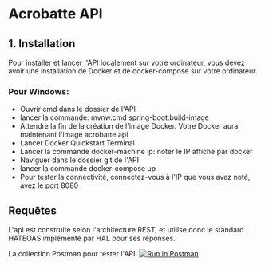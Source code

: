 # Acrobatte API

## 1. Installation

Pour installer et lancer l'API localement sur votre ordinateur, vous devez avoir une installation de Docker et de docker-compose sur votre ordinateur.

### Pour Windows:

- Ouvrir cmd dans le dossier de l'API
- lancer la commande: mvnw.cmd spring-boot:build-image
- Attendre la fin de la création de l'image Docker. Votre Docker aura maintenant l'image acrobatte.api
- Lancer Docker Quickstart Terminal
- Lancer la commande docker-machine ip: noter le IP affiché par docker
- Naviguer dans le dossier git de l'API
- lancer la commande docker-compose up
- Pour tester la connectivité, connectez-vous à l'IP que vous avez noté, avez le port 8080

## Requêtes

L'api est construite selon l'architecture REST, et utilise donc le standard HATEOAS implémenté par HAL pour ses réponses.


La collection Postman pour tester l'API:
[![Run in Postman](https://run.pstmn.io/button.svg)](https://app.getpostman.com/run-collection/1b86aee037183b12ee90)